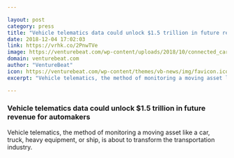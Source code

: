 ```yaml
---

layout: post
category: press
title: "Vehicle telematics data could unlock $1.5 trillion in future revenue for automakers"
date: 2018-12-04 17:02:03
link: https://vrhk.co/2PnwTVe
image: https://venturebeat.com/wp-content/uploads/2018/10/connected_car.shutterstock_591685676.jpg?fit=1200%2C850&strip=all
domain: venturebeat.com
author: "VentureBeat"
icon: https://venturebeat.com/wp-content/themes/vb-news/img/favicon.ico
excerpt: "Vehicle telematics, the method of monitoring a moving asset like a car, truck, heavy equipment, or ship, is about to transform the transportation industry."

---
```


### Vehicle telematics data could unlock $1.5 trillion in future revenue for automakers

Vehicle telematics, the method of monitoring a moving asset like a car, truck, heavy equipment, or ship, is about to transform the transportation industry.